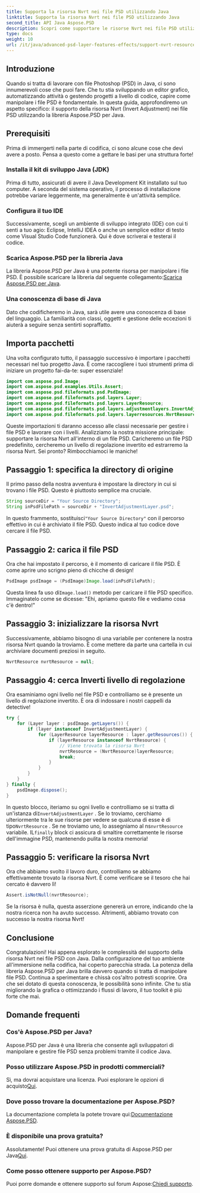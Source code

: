 ```yaml
---
title: Supporta la risorsa Nvrt nei file PSD utilizzando Java
linktitle: Supporta la risorsa Nvrt nei file PSD utilizzando Java
second_title: API Java Aspose.PSD
description: Scopri come supportare le risorse Nvrt nei file PSD utilizzando Java. Impara a caricare file ed estrarre risorse preziose senza sforzo con Aspose.PSD.
type: docs
weight: 10
url: /it/java/advanced-psd-layer-features-effects/support-nvrt-resource-psd-files/
---
```

## Introduzione
Quando si tratta di lavorare con file Photoshop (PSD) in Java, ci sono innumerevoli cose che puoi fare. Che tu stia sviluppando un editor grafico, automatizzando attività o gestendo progetti a livello di codice, capire come manipolare i file PSD è fondamentale. In questa guida, approfondiremo un aspetto specifico: il supporto della risorsa Nvrt (Invert Adjustment) nei file PSD utilizzando la libreria Aspose.PSD per Java.
## Prerequisiti
Prima di immergerti nella parte di codifica, ci sono alcune cose che devi avere a posto. Pensa a questo come a gettare le basi per una struttura forte!
### Installa il kit di sviluppo Java (JDK)
Prima di tutto, assicurati di avere il Java Development Kit installato sul tuo computer. A seconda del sistema operativo, il processo di installazione potrebbe variare leggermente, ma generalmente è un'attività semplice. 
### Configura il tuo IDE
Successivamente, scegli un ambiente di sviluppo integrato (IDE) con cui ti senti a tuo agio: Eclipse, IntelliJ IDEA o anche un semplice editor di testo come Visual Studio Code funzionerà. Qui è dove scriverai e testerai il codice.
### Scarica Aspose.PSD per la libreria Java
 La libreria Aspose.PSD per Java è una potente risorsa per manipolare i file PSD. È possibile scaricare la libreria dal seguente collegamento:[Scarica Aspose.PSD per Java](https://releases.aspose.com/psd/java/).
### Una conoscenza di base di Java
Dato che codificheremo in Java, sarà utile avere una conoscenza di base del linguaggio. La familiarità con classi, oggetti e gestione delle eccezioni ti aiuterà a seguire senza sentirti sopraffatto.
## Importa pacchetti
Una volta configurato tutto, il passaggio successivo è importare i pacchetti necessari nel tuo progetto Java. È come raccogliere i tuoi strumenti prima di iniziare un progetto fai-da-te: super essenziale!
```java
import com.aspose.psd.Image;
import com.aspose.psd.examples.Utils.Assert;
import com.aspose.psd.fileformats.psd.PsdImage;
import com.aspose.psd.fileformats.psd.layers.Layer;
import com.aspose.psd.fileformats.psd.layers.LayerResource;
import com.aspose.psd.fileformats.psd.layers.adjustmentlayers.InvertAdjustmentLayer;
import com.aspose.psd.fileformats.psd.layers.layerresources.NvrtResource;
```
Queste importazioni ti daranno accesso alle classi necessarie per gestire i file PSD e lavorare con i livelli.
Analizziamo la nostra missione principale: supportare la risorsa Nvrt all'interno di un file PSD. Caricheremo un file PSD predefinito, cercheremo un livello di regolazione invertito ed estrarremo la risorsa Nvrt. Sei pronto? Rimbocchiamoci le maniche!
## Passaggio 1: specifica la directory di origine
Il primo passo della nostra avventura è impostare la directory in cui si trovano i file PSD. Questo è piuttosto semplice ma cruciale.
```java
String sourceDir = "Your Source Directory";
String inPsdFilePath = sourceDir + "InvertAdjustmentLayer.psd";
```
 In questo frammento, sostituisci`"Your Source Directory"` con il percorso effettivo in cui è archiviato il file PSD. Questo indica al tuo codice dove cercare il file PSD.
## Passaggio 2: carica il file PSD
Ora che hai impostato il percorso, è il momento di caricare il file PSD. È come aprire uno scrigno pieno di chicche di design!
```java
PsdImage psdImage = (PsdImage)Image.load(inPsdFilePath);
```
Questa linea fa uso di`Image.load()` metodo per caricare il file PSD specifico. Immaginatelo come se dicesse: "Ehi, apriamo questo file e vediamo cosa c'è dentro!"
## Passaggio 3: inizializzare la risorsa Nvrt
Successivamente, abbiamo bisogno di una variabile per contenere la nostra risorsa Nvrt quando la troviamo. È come mettere da parte una cartella in cui archiviare documenti preziosi in seguito.
```java
NvrtResource nvrtResource = null;
```
## Passaggio 4: cerca Inverti livello di regolazione
Ora esaminiamo ogni livello nel file PSD e controlliamo se è presente un livello di regolazione invertito. È ora di indossare i nostri cappelli da detective!
```java
try {
    for (Layer layer : psdImage.getLayers()) {
        if (layer instanceof InvertAdjustmentLayer) {
            for (LayerResource layerResource : layer.getResources()) {
                if (layerResource instanceof NvrtResource) {
                    // Viene trovata la risorsa Nvrt
                    nvrtResource = (NvrtResource)layerResource;
                    break;
                }
            }
        }
    }
} finally {
    psdImage.dispose();
}
```
 In questo blocco, iteriamo su ogni livello e controlliamo se si tratta di un'istanza di`InvertAdjustmentLayer` . Se lo troviamo, cerchiamo ulteriormente tra le sue risorse per vedere se qualcuna di esse è di tipo`NvrtResource` . Se ne troviamo uno, lo assegniamo al ns`nvrtResource` variabile. IL`finally` block ci assicura di smaltire correttamente le risorse dell'immagine PSD, mantenendo pulita la nostra memoria!
## Passaggio 5: verificare la risorsa Nvrt
Ora che abbiamo svolto il lavoro duro, controlliamo se abbiamo effettivamente trovato la risorsa Nvrt. È come verificare se il tesoro che hai cercato è davvero lì!
```java
Assert.isNotNull(nvrtResource);
```
Se la risorsa è nulla, questa asserzione genererà un errore, indicando che la nostra ricerca non ha avuto successo. Altrimenti, abbiamo trovato con successo la nostra risorsa Nvrt!
## Conclusione
Congratulazioni! Hai appena esplorato le complessità del supporto della risorsa Nvrt nei file PSD con Java. Dalla configurazione del tuo ambiente all'immersione nella codifica, hai coperto parecchia strada. La potenza della libreria Aspose.PSD per Java brilla davvero quando si tratta di manipolare file PSD. Continua a sperimentare e chissà cos'altro potresti scoprire.
Ora che sei dotato di questa conoscenza, le possibilità sono infinite. Che tu stia migliorando la grafica o ottimizzando i flussi di lavoro, il tuo toolkit è più forte che mai.
## Domande frequenti
### Cos'è Aspose.PSD per Java?
Aspose.PSD per Java è una libreria che consente agli sviluppatori di manipolare e gestire file PSD senza problemi tramite il codice Java.
### Posso utilizzare Aspose.PSD in prodotti commerciali?
 Sì, ma dovrai acquistare una licenza. Puoi esplorare le opzioni di acquisto[Qui](https://purchase.aspose.com/buy).
### Dove posso trovare la documentazione per Aspose.PSD?
 La documentazione completa la potete trovare qui:[Documentazione Aspose.PSD](https://reference.aspose.com/psd/java/).
### È disponibile una prova gratuita?
 Assolutamente! Puoi ottenere una prova gratuita di Aspose.PSD per Java[Qui](https://releases.aspose.com/).
### Come posso ottenere supporto per Aspose.PSD?
 Puoi porre domande e ottenere supporto sul forum Aspose:[Chiedi supporto](https://forum.aspose.com/c/psd/34).